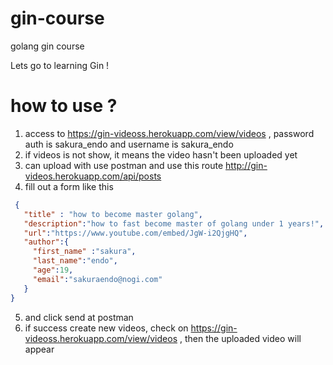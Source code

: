 # gin-course
golang gin course


Lets go to learning Gin !


# how to use ? 

1. access to https://gin-videoss.herokuapp.com/view/videos , password auth is sakura_endo and username is sakura_endo
2. if videos is not show, it means the video hasn't been uploaded yet
3. can upload with use postman and use this route http://gin-videos.herokuapp.com/api/posts
4. fill out a form like this 
 ```json
  {
    "title" : "how to become master golang",
    "description":"how to fast become master of golang under 1 years!",
    "url":"https://www.youtube.com/embed/JgW-i2QjgHQ",
    "author":{
      "first_name" :"sakura",
      "last_name":"endo",
      "age":19,
      "email":"sakuraendo@nogi.com"
    }
}
 ```
5. and click send at postman
6. if success create new videos, check on https://gin-videoss.herokuapp.com/view/videos , then the uploaded video will appear
